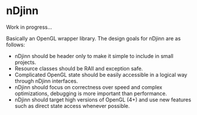 nDjinn
======

Work in progress...

Basically an OpenGL wrapper library. The design goals for nDjinn are as follows:
* nDjinn should be header only to make it simple to include in small projects.
* Resource classes should be RAII and exception safe.
* Complicated OpenGL state should be easily accessible in a logical way through nDjinn interfaces.
* nDjinn should focus on correctness over speed and complex optimizations, debugging is more important than performance.
* nDjinn should target high versions of OpenGL (4+) and use new features such as direct state access whenever possible.

